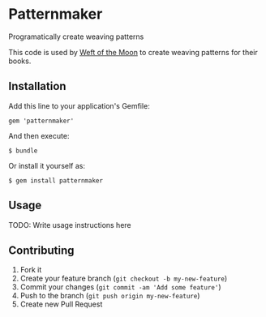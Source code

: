 # Patternmaker

Programatically create weaving patterns

This code is used by [Weft of the Moon](http://weftofthemoon.com) to create weaving patterns for their books.


## Installation

Add this line to your application's Gemfile:

    gem 'patternmaker'

And then execute:

    $ bundle

Or install it yourself as:

    $ gem install patternmaker

## Usage

TODO: Write usage instructions here

## Contributing

1. Fork it
2. Create your feature branch (`git checkout -b my-new-feature`)
3. Commit your changes (`git commit -am 'Add some feature'`)
4. Push to the branch (`git push origin my-new-feature`)
5. Create new Pull Request
